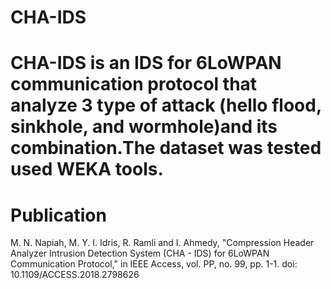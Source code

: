# CHA-IDS
CHA-IDS is an IDS for 6LoWPAN communication protocol that analyze 3 type of attack (hello flood, sinkhole, and wormhole)and its combination.The dataset was tested used WEKA tools. 
==========================================================================================================================================
# Publication
M. N. Napiah, M. Y. I. Idris, R. Ramli and I. Ahmedy, "Compression Header Analyzer Intrusion Detection System (CHA - IDS) for 6LoWPAN Communication Protocol," in IEEE Access, vol. PP, no. 99, pp. 1-1.
doi: 10.1109/ACCESS.2018.2798626
